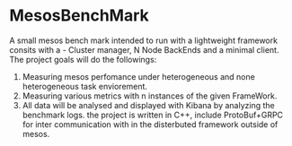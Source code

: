 # MesosBenchMark
A small mesos bench mark intended to run with a lightweight framework consits with a - Cluster manager, N Node BackEnds and a minimal client.
The project goals will do the followings:
1) Measuring mesos perfomance under heterogeneous and none heterogeneous task enviorement.
2) Measuring various metrics with n instances of the given FrameWork.
3) All data will be analysed and displayed with Kibana by analyzing the benchmark logs.
 the project is written in C++, include ProtoBuf+GRPC for inter communication with in the disterbuted framework outside of mesos.

